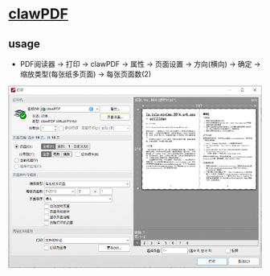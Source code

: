 # [clawPDF](https://github.com/clawsoftware/clawPDF)

## usage

- PDF阅读器 → 打印 → clawPDF → 属性 → 页面设置 → 方向(横向) → 确定 → 缩放类型(每张纸多页面) → 每张页面数(2)

![clawpdf](/_image/opt/_windows/clawpdf.png)
